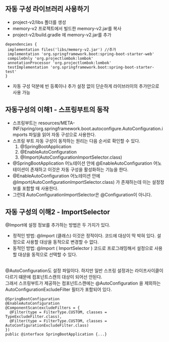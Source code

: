 ## 자동 구성 라이브러리 사용하기

 - project-v2/libs 폴더를 생성
 - memory-v2 프로젝트에서 빌드한 memory-v2.jar를 복사
 - project-v2/build.gradle 에 memory-v2.jar를 추가
```
dependencies {
 implementation files('libs/memory-v2.jar') //추가
 implementation 'org.springframework.boot:spring-boot-starter-web'
 compileOnly 'org.projectlombok:lombok'
 annotationProcessor 'org.projectlombok:lombok'
 testImplementation 'org.springframework.boot:spring-boot-starter-test'
}
```

 - 자동 구성 덕분에 빈 등록이나 추가 설정 없이 단순하게 라이브러이의 추가만으로 사용 가능

## 자동구성의 이해1 - 스프링부트의 동작
 - 스프링부트는 resources/META-INF/spring/org.springframework.boot.autoconfigure.AutoConfiguration.imports 파일을 읽어 자동 구성으로 사용한다.
 - 스프링 부트 자동 구성이 동작하는 원리는 다음 순서로 확인할 수 있다.
   1. @SpringBootApplication
   2. @EnableAutoConfiguration
   3. @Import(AutoConfigurationImportSelector.class)
 - @SpringBootApplication 어노테이션 안에 @EnableAutoConfiguration 어노테이션이 존재하고 이것은 자동 구성을 활성화하는 기능을 한다.
 - @EnableAutoConfiguration 어노테이션 안에 @Import(AutoConfigurationImportSelector.class) 가 존재하는데 이는 설정정보를 포함할 때 사용한다.
 - 그런데 AutoConfigurationImportSelector은 @Configuration이 아니다.

## 자동 구성의 이해2 - ImportSelector
@Import에 설정 정보를 추가하는 방법은 두 가지가 있다.
 - 정적인 방법: @Import (클래스) 이것은 정적이다. 코드에 대상이 딱 박혀 있다. 설정으로 사용할 대상을 동적으로 변경할 수 없다.
 - 동적인 방법: @Import ( ImportSelector ) 코드로 프로그래밍해서 설정으로 사용할 대상을 동적으로 선택할 수 있다.
<br/>
@AutoConfiguration도 설정 파일이다. 하지만 일반 스프링 설정과는 라이프사이클이 다르기 떄문에 컴포넌트스캔의 대상이 되어선 안된다.<br/>
그래서 스프링부트가 제공하는 컴포넌트스캔에는 @AutoConfiguration 을 제외하는 AutoConfigurationExcludeFilter 필터가 포함되어 있다.

```
@SpringBootConfiguration
@EnableAutoConfiguration
@ComponentScan(excludeFilters = {
  @Filter(type = FilterType.CUSTOM, classes = TypeExcludeFilter.class),
  @Filter(type = FilterType.CUSTOM, classes = AutoConfigurationExcludeFilter.class)
})
public @interface SpringBootApplication {...}
```

